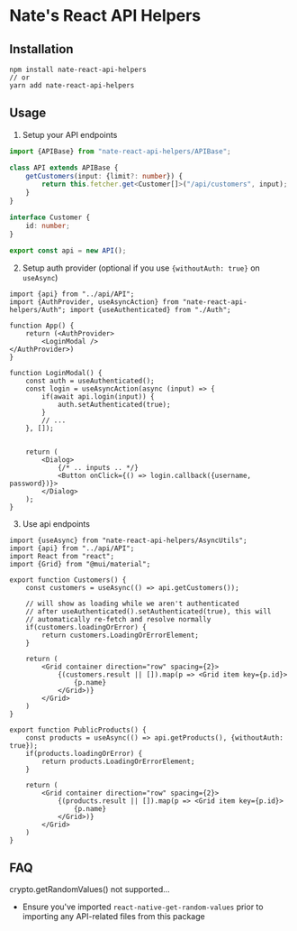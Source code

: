 
# Nate's React API Helpers

## Installation
```
npm install nate-react-api-helpers
// or
yarn add nate-react-api-helpers
```

## Usage

1. Setup your API endpoints
```ts
import {APIBase} from "nate-react-api-helpers/APIBase";

class API extends APIBase {
    getCustomers(input: {limit?: number}) {
        return this.fetcher.get<Customer[]>("/api/customers", input);
    }
}

interface Customer {
    id: number;
}

export const api = new API();
```

2. Setup auth provider (optional if you use `{withoutAuth: true}` on `useAsync`)
```tsx
import {api} from "../api/API";
import {AuthProvider, useAsyncAction} from "nate-react-api-helpers/Auth"; import {useAuthenticated} from "./Auth";

function App() {
    return (<AuthProvider>
        <LoginModal />
</AuthProvider>)
}

function LoginModal() {
    const auth = useAuthenticated();
    const login = useAsyncAction(async (input) => {
        if(await api.login(input)) {
            auth.setAuthenticated(true);
        }
        // ...
    }, []);
    

    return (
        <Dialog>
            {/* .. inputs .. */}
            <Button onClick={() => login.callback({username, password})}>
        </Dialog>
    );
}
```

3. Use api endpoints
```tsx
import {useAsync} from "nate-react-api-helpers/AsyncUtils";
import {api} from "../api/API";
import React from "react";
import {Grid} from "@mui/material";

export function Customers() {
    const customers = useAsync(() => api.getCustomers());

    // will show as loading while we aren't authenticated
    // after useAuthenticated().setAuthenticated(true), this will 
    // automatically re-fetch and resolve normally
    if(customers.loadingOrError) {
        return customers.LoadingOrErrorElement;
    }
    
    return (
        <Grid container direction="row" spacing={2}>
            {(customers.result || []).map(p => <Grid item key={p.id}>
                {p.name}
            </Grid>)}
        </Grid>
    )
}

export function PublicProducts() {
    const products = useAsync(() => api.getProducts(), {withoutAuth: true});
    if(products.loadingOrError) {
        return products.LoadingOrErrorElement;
    }

    return (
        <Grid container direction="row" spacing={2}>
            {(products.result || []).map(p => <Grid item key={p.id}>
                {p.name}
            </Grid>)}
        </Grid>
    )
}
```

## FAQ

crypto.getRandomValues() not supported...
- Ensure you've imported `react-native-get-random-values` prior to importing any API-related 
files from this package